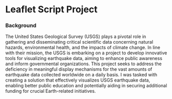 # Leaflet Script Project

### Background
The United States Geological Survey (USGS) plays a pivotal role in gathering and disseminating critical scientific data concerning natural hazards, environmental health, and the impacts of climate change. In line with their mission, the USGS is embarking on a project to develop innovative tools for visualizing earthquake data, aiming to enhance public awareness and inform governmental organizations. This project seeks to address the deficiency in meaningful display mechanisms for the vast amounts of earthquake data collected worldwide on a daily basis. I was tasked with creating a solution that effectively visualizes USGS earthquake data, enabling better public education and potentially aiding in securing additional funding for crucial Earth-related initiatives.
